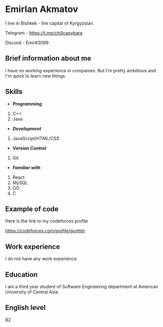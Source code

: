 # Emirlan Akmatov

I live in Bishkek - the capital of Kyrgyzstan. 

Telegram - https://t.me/chillcapybara 

Discord - Emir#3069 

## Brief information about me
I have no working experience in companies. But I'm pretty ambitious and I'm quick to learn new things.

## Skills

* ***Programming***

 1. C++
 2. Java


 
* ***Development***

 1. JavaScript/HTML/CSS
 
* ***Version Control***

 1. Git

* ***Familiar with***
 1. React
 2. MySQL
 3. GO
 4. C


## Example of code
Here is the link to my codeforces profile

https://codeforces.com/profile/guntter

## Work experience
I do not have any work experience.

## Education
I am a third year student of Software Engineering department at American University of Central Asia

## English level
B2




